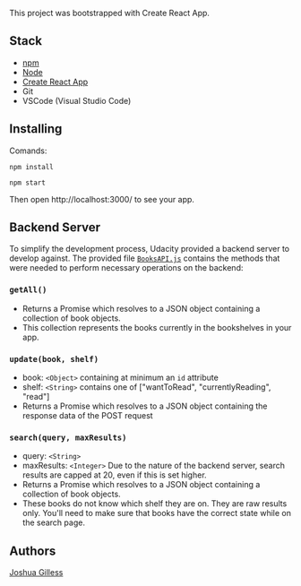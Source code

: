 This project was bootstrapped with Create React App.

## Stack
- [npm](https://www.npmjs.com/)
- [Node](https://nodejs.org/en/)
- [Create React App](https://github.com/facebookincubator/create-react-app)
- Git
- VSCode (Visual Studio Code)

## Installing
Comands:
```
npm install
```
```
npm start
```
Then open http://localhost:3000/ to see your app.

## Backend Server
To simplify the development process, Udacity provided a backend server to develop against. The provided file [`BooksAPI.js`](src/BooksAPI.js) contains the methods that were needed to perform necessary operations on the backend:

### `getAll()`
* Returns a Promise which resolves to a JSON object containing a collection of book objects.
* This collection represents the books currently in the bookshelves in your app.

### `update(book, shelf)`
* book: `<Object>` containing at minimum an `id` attribute
* shelf: `<String>` contains one of ["wantToRead", "currentlyReading", "read"]  
* Returns a Promise which resolves to a JSON object containing the response data of the POST request

### `search(query, maxResults)`
* query: `<String>`
* maxResults: `<Integer>` Due to the nature of the backend server, search results are capped at 20, even if this is set higher.
* Returns a Promise which resolves to a JSON object containing a collection of book objects.
* These books do not know which shelf they are on. They are raw results only. You'll need to make sure that books have the correct state while on the search page.

## Authors
[Joshua Gilless](https://github.com/jgilless)

